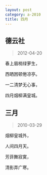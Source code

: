 ```yaml
---
layout: post
category: a-2010
title: 四月
---
```


## 德云社 ##

> 2012-04-20

春上眉梢绿萝生，

西晒困顿倦凉亭。

一二清梦无心事，

四月烟柳满皇城。

## 三月 ##

> 2010-03-29

烟柳皇城外， 

人间四月天。

芳菲舞寂寞，

清影弄广寒。

